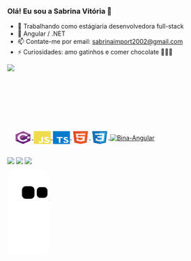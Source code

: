 ### Olá! Eu sou a Sabrina Vitória 👋 

- 🔭 Trabalhando como estágiaria desenvolvedora full-stack
- 🌱 Angular / .NET
- 📫 Contate-me por email: sabrinaimport2002@gmail.com
- ⚡ Curiosidades: amo gatinhos e comer chocolate 🐱‍👤🍫

<div align="center">
  <a href="https://github.com/Sabrinaimport2002">
  <img height="180em" align="left" src="https://github-readme-stats.vercel.app/api/top-langs/?username=Sabrinaimport2002&layout=compact&langs_count=7&theme=dracula"/>
    <br>
    <br> 
    <br>
    <br>
    <br> 
    <br>
    <br>
    <br> 
</div>
  
  <div style="display: inline_block"><br>
  <img align="center" alt="Bina-Csharp" height="30" width="40" src="https://raw.githubusercontent.com/devicons/devicon/master/icons/csharp/csharp-original.svg">
  <img align="center" alt="Bina-Js" height="30" width="40" src="https://raw.githubusercontent.com/devicons/devicon/master/icons/javascript/javascript-plain.svg">
  <img align="center" alt="Bina-Ts" height="30" width="40" src="https://raw.githubusercontent.com/devicons/devicon/master/icons/typescript/typescript-plain.svg">
  <img align="center" alt="Bina-HTML" height="30" width="40" src="https://raw.githubusercontent.com/devicons/devicon/master/icons/html5/html5-original.svg">
  <img align="center" alt="Bina-CSS" height="30" width="40" src="https://raw.githubusercontent.com/devicons/devicon/master/icons/css3/css3-original.svg">
  <img align="center" alt="Bina-Angular" height="30" width="40" src="https://cdn.jsdelivr.net/gh/devicons/devicon/icons/angularjs/angularjs-original.svg"/>
</div> 
  
  ##
  
<div>
  <a href="https://www.instagram.com/sasabrinavitoria" target="_blank"><img src="https://img.shields.io/badge/-Instagram-%23E4405F?style=for-the-badge&logo=instagram&logoColor=white" target="_blank"></a>
  <a href = "mailto:sabrinaimport2002@gmail.com"><img src="https://img.shields.io/badge/-Gmail-%23333?style=for-the-badge&logo=gmail&logoColor=white" target="_blank"></a>
  <a href="https://www.linkedin.com/in/sabrina-vit%C3%B3ria-pereira-de-souza-ribeiro-3508201b9" target="_blank"><img src="https://img.shields.io/badge/-LinkedIn-%230077B5?style=for-the-badge&logo=linkedin&logoColor=white" target="_blank"></a> 
</div>
  
  ![Snake animation](https://github.com/Sabrinaimport2002/Sabrinaimport2002/blob/output/github-contribution-grid-snake.svg)

